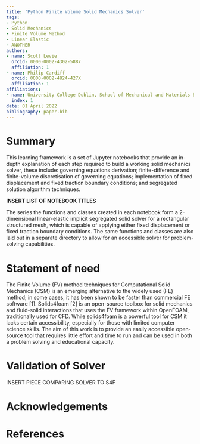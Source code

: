 ```yaml
---
title: 'Python Finite Volume Solid Mechanics Solver'
tags:
- Python
- Solid Mechanics
- Finite Volume Method
- Linear Elastic
- ANOTHER
authors:
- name: Scott Levie
  orcid: 0000-0002-4302-5887
  affiliation: 1
- name: Philip Cardiff
  orcid: 0000-0002-4824-427X
  affiliation: 1
affiliations:
- name: University College Dublin, School of Mechanical and Materials Engineering, Belfield, Ireland
  index: 1
date: 01 April 2022
bibliography: paper.bib
---
```


# Summary

This learning framework is a set of Jupyter notebooks that provide an in-depth explanation of each step required to build a working solid mechanics solver, these include: governing equations derivation; finite-difference and finite-volume discretisation of governing equations; implementation of fixed displacement and fixed traction boundary conditions; and segregated solution algorithm techniques. 

**INSERT LIST OF NOTEBOOK TITLES**

The series the functions and classes created in each notebook form a 2-dimensional linear-elastic implicit segregated solid solver for a rectangular structured mesh, which is capable of applying either fixed displacement or fixed traction boundary conditions. The same functions and classes are also laid out in a separate directory to allow for an accessible solver for problem-solving capabilities.

# Statement of need

The Finite Volume (FV) method techniques for Computational Solid Mechanics (CSM) is an emerging alternative to the widely used (FE) method; in some cases, it has been shown to be faster than commercial FE software [1]. Solids4foam [2] is an open-source toolbox for solid mechanics and fluid-solid interactions that uses the FV framework within OpenFOAM, traditionally used for CFD. While solids4foam is a powerful tool for CSM it lacks certain accessibility, especially for those with limited computer science skills. The aim of this work is to provide an easily accessible open-source tool that requires little effort and time to run and can be used in both a problem solving and educational capacity.

# Validation of Solver

INSERT PIECE COMPARING SOLVER TO S4F

# Acknowledgements


# References